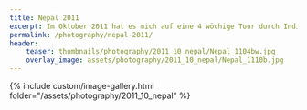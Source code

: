 ```yaml
---
title: Nepal 2011
excerpt: Im Oktober 2011 hat es mich auf eine 4 wöchige Tour durch Indien und Nepal verschlagen.
permalink: /photography/nepal-2011/
header:
    teaser: thumbnails/photography/2011_10_nepal/Nepal_1104bw.jpg
    overlay_image: assets/photography/2011_10_nepal/Nepal_1110b.jpg
---
```


{% include custom/image-gallery.html folder="/assets/photography/2011_10_nepal" %}